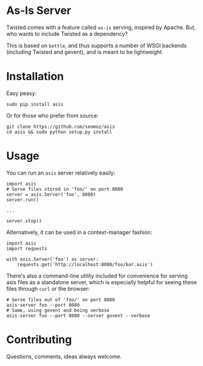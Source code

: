 As-Is Server
============
Twisted comes with a feature called `as-is` serving, inspired by Apache. But,
who wants to include Twisted as a dependency?

This is based on `bottle`, and thus supports a number of WSGI backends 
(including Twisted and gevent), and is meant to be lightweight.

Installation
============
Easy peasy:

    sudo pip install asis

Or for those who prefer from source:

    git clone https://github.com/seomoz/asis
    cd asis && sudo python setup.py install

Usage
=====
You can run an `asis` server relatively easily:

    import asis
    # Serve files stored in 'foo/' on port 8080
    server = asis.Server('foo', 8080)
    server.run()

    ...

    server.stop()

Alternatively, it can be used in a context-manager fashion:

    import asis
    import requests

    with asis.Server('foo') as server:
        requests.get('http://localhost:8080/foo/bar.asis')

There's also a command-line utility included for convenience for serving asis
files as a standalone server, which is especially helpful for seeing these
files through `curl` or the browser:

    # Serve files out of 'foo/' on port 8080
    asis-server foo --port 8080
    # Same, using gevent and being verbose
    asis-server foo --port 8080 --server gevent --verbose

Contributing
============
Questions, comments, ideas always welcome.
